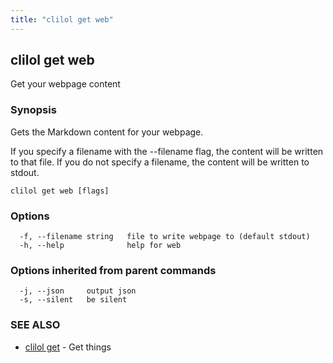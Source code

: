 ```yaml
---
title: "clilol get web"
---
```

## clilol get web

Get your webpage content

### Synopsis

Gets the Markdown content for your webpage.

If you specify a filename with the --filename flag, the content will be written
to that file. If you do not specify a filename, the content will be written
to stdout.

```
clilol get web [flags]
```

### Options

```
  -f, --filename string   file to write webpage to (default stdout)
  -h, --help              help for web
```

### Options inherited from parent commands

```
  -j, --json     output json
  -s, --silent   be silent
```

### SEE ALSO

* [clilol get](clilol_get.md)	 - Get things

